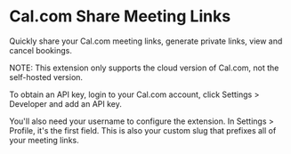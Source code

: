 # Cal.com Share Meeting Links

Quickly share your Cal.com meeting links, generate private links, view and cancel bookings.

NOTE: This extension only supports the cloud version of Cal.com, not the self-hosted version.

To obtain an API key, login to your Cal.com account, click Settings > Developer and add an API key.

You'll also need your username to configure the extension. In Settings > Profile, it's the first field. This is also your custom slug that prefixes all of your meeting links.
